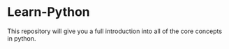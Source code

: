 # Learn-Python
This repository will give you a full introduction into all of the core concepts in python.
